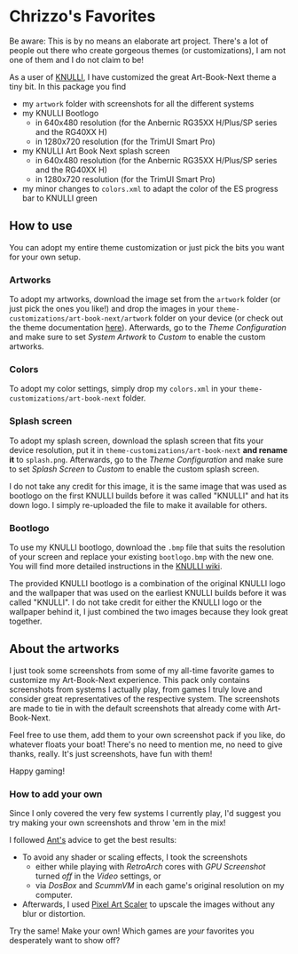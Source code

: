 # Chrizzo's Favorites

Be aware: This is by no means an elaborate art project. There's a lot of people out there who create gorgeous themes (or customizations), I am not one of them and I do not claim to be!

As a user of [KNULLI](https://www.knulli.org), I have customized the great Art-Book-Next theme a tiny bit. In this package you find

* my `artwork` folder with screenshots for all the different systems
* my KNULLI Bootlogo
    * in 640x480 resolution (for the Anbernic RG35XX H/Plus/SP series and the RG40XX H)
    * in 1280x720 resolution (for the TrimUI Smart Pro)
* my KNULLI Art Book Next splash screen
    * in 640x480 resolution (for the Anbernic RG35XX H/Plus/SP series and the RG40XX H)
    * in 1280x720 resolution (for the TrimUI Smart Pro)
* my minor changes to `colors.xml` to adapt the color of the ES progress bar to KNULLI green

## How to use

You can adopt my entire theme customization or just pick the bits you want for your own setup.

### Artworks

To adopt my artworks, download the image set from the `artwork` folder (or just pick the ones you like!) and drop the images in your `theme-customizations/art-book-next/artwork` folder on your device (or check out the theme documentation [here](https://github.com/anthonycaccese/art-book-next-es)). Afterwards, go to the *Theme Configuration* and make sure to set *System Artwork* to *Custom* to enable the custom artworks.

### Colors

To adopt my color settings, simply drop my `colors.xml` in your `theme-customizations/art-book-next` folder.

### Splash screen

To adopt my splash screen, download the splash screen that fits your device resolution, put it in `theme-customizations/art-book-next` **and rename it** to `splash.png`. Afterwards, go to the *Theme Configuration* and make sure to set *Splash Screen* to *Custom* to enable the custom splash screen.

I do not take any credit for this image, it is the same image that was used as bootlogo on the first KNULLI builds before it was called "KNULLI" and hat its down logo. I simply re-uploaded the file to make it available for others.

### Bootlogo

To use my KNULLI bootlogo, download the `.bmp` file that suits the resolution of your screen and replace your existing `bootlogo.bmp` with the new one. You will find more detailed instructions in the [KNULLI wiki](https://knulli.org/configure/customization/bootlogo/).

The provided KNULLI bootlogo is a combination of the original KNULLI logo and the wallpaper that was used on the earliest KNULLI builds before it was called "KNULLI". I do not take credit for either the KNULLI logo or the wallpaper behind it, I just combined the two images because they look great together.

## About the artworks

I just took some screenshots from some of my all-time favorite games to customize my Art-Book-Next experience. This pack only contains screenshots from systems I actually play, from games I truly love and consider great representatives of the respective system. The screenshots are made to tie in with the default screenshots that already come with Art-Book-Next.

Feel free to use them, add them to your own screenshot pack if you like, do whatever floats your boat! There's no need to mention me, no need to give thanks, really. It's just screenshots, have fun with them!

Happy gaming!

### How to add your own

Since I only covered the very few systems I currently play, I'd suggest you try making your own screenshots and throw 'em in the mix!

I followed [Ant's](https://github.com/anthonycaccese) advice to get the best results:

- To avoid any shader or scaling effects, I took the screenshots
    - either while playing with *RetroArch* cores with *GPU Screenshot* turned *off* in the *Video* settings, or
    - via *DosBox* and *ScummVM* in each game's original resolution on my computer.
- Afterwards, I used [Pixel Art Scaler](https://lospec.com/pixel-art-scaler/) to upscale the images without any blur or distortion.

Try the same! Make your own! Which games are *your* favorites you desperately want to show off?
